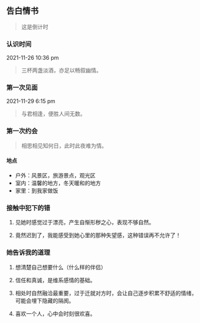 

## 告白情书


> <p id='daojishi'>这是倒计时</p>


### 认识时间

2021-11-26 10:36 pm

> 三杯两盏淡酒，亦足以畅叙幽情。

### 第一次见面

2021-11-29 6:15 pm

> 与君相逢，便胜人间无数。

### 第一次约会

> 相思相见知何日，此时此夜难为情。

#### 地点

- 户外：风景区，旅游景点，观光区
- 室内：温馨的地方，冬天暖和的地方
- 家里：到我家做饭

 
### 接触中犯下的错

1. 见她时感觉过于漂亮，产生自惭形秽之心，表现不够自然。
 
2. 竟然迟到了，我能感受到她心里的那种失望感，这种错误再不允许了！ 
 
### 她告诉我的道理
 
1. 想清楚自己想要什么（什么样的伴侣）
 
2. 信任和真诚，是维系感情的基础。
 
3. 相处时自然融洽最重要，过于迁就对方时，会让自己逐步积累不舒适的情绪，可能会埋下隐藏的隔阂。

4. 喜欢一个人，心中会时刻很欢喜。
 

 
 

<script>
 
$(document).ready(function(){
  
 var h1 = document.getElementsByTagName('h1')[0];
 h1.innerHTML="执子之手 与子偕老";
 var dn1 = document.getElementById('forkme_banner');
 dn1.style.display='none';
 var dn2 = document.getElementsByClassName('ribbon-outer')[-1];
 dn2.style.display='none';
 
  var oSpan = document.getElementById('daojishi');
  function tow(n) {
 
    return n >= 0 && n < 10 ? '0' + n : '' + n;
 
  }
 
  function getDate() {
 
    var oDate = new Date();//获取日期对象
 
    var oldTime = oDate.getTime();//现在距离1970年的毫秒数
 
    var newDate = new Date('2021/11/26 22:36:00');
 
    var newTime = newDate.getTime();//2019年距离1970年的毫秒数
 
    var second = Math.floor(( oldTime - newTime) / 1000);//未来时间距离现在的秒数
 
    var day = Math.floor(second / 86400);//整数部分代表的是天；一天有24*60*60=86400秒 ；
 
    second = second % 86400;//余数代表剩下的秒数；
 
    var hour = Math.floor(second / 3600);//整数部分代表小时；
 
    second %= 3600; //余数代表 剩下的秒数；
 
    var minute = Math.floor(second / 60);
 
    second %= 60;
 
    var str = '相知相识三两天：' +  tow(day) + '<span class="time">天</span>'
 
        + tow(hour) + '<span class="time">小时</span>'
 
        + tow(minute) + '<span class="time">分钟</span>'
 
        + tow(second) + '<span class="time">秒</span>';
 
    oSpan.innerHTML = str;
 
  }
 
  getDate();
 
  setInterval(getDate, 1000);
 });
</script>



